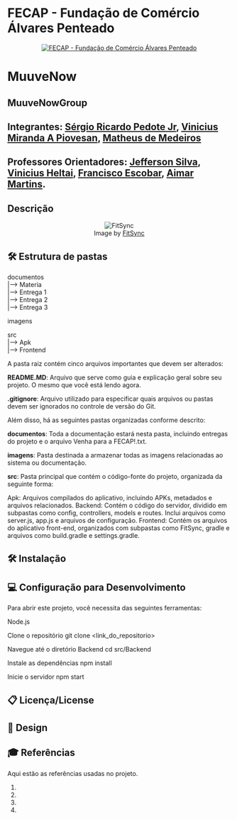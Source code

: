 # FECAP - Fundação de Comércio Álvares Penteado
<p align="center"> <a href= "https://www.fecap.br/"><img src="https://encrypted-tbn0.gstatic.com/images?q=tbn:ANd9GcRhZPrRa89Kma0ZZogxm0pi-tCn_TLKeHGVxywp-LXAFGR3B1DPouAJYHgKZGV0XTEf4AE&usqp=CAU" alt="FECAP - Fundação de Comércio Álvares Penteado" border="0"></a> </p>

# MuuveNow

## MuuveNowGroup

## Integrantes: <a href="https://www.linkedin.com/in/sergio-pedote/">Sérgio Ricardo Pedote Jr</a>, <a href="https://www.linkedin.com/in/vinipiovesan/">Vinicius Miranda A Piovesan</a>, <a href="https://www.linkedin.com/in/matheus-de-medeiros-5516a02a9/">Matheus de Medeiros</a>

## Professores Orientadores: <a href="https://www.linkedin.com/in/jefferson-o-silva/">Jefferson Silva</a>, <a href="https://www.linkedin.com/in/vheltai/">Vinicius Heltai</a>, <a href="https://www.linkedin.com/in/francisco-escobar/">Francisco Escobar</a>, <a href="https://www.linkedin.com/in/aimarlopes/">Aimar Martins</a>.

## Descrição
<p align="center"> <img src="https://i.imgur.com/8KWAin5.png" alt="FitSync" border="0"> <br>          Image by <a href="https://i.imgur.com/8KWAin5.png">FitSync</a><br> </p>


## 🛠 Estrutura de pastas

documentos<br>
|--> Materia<br>
    |--> Entrega 1<br>
    |--> Entrega 2<br>
    |--> Entrega 3<br>


imagens<br>

src<br>
|--> Apk<br>
|--> Frontend<br>



  

A pasta raiz contém cinco arquivos importantes que devem ser alterados:

<b>README.MD</b>: Arquivo que serve como guia e explicação geral sobre seu projeto. O mesmo que você está lendo agora.

<b>.gitignore</b>: Arquivo utilizado para especificar quais arquivos ou pastas devem ser ignorados no controle de versão do Git.

Além disso, há as seguintes pastas organizadas conforme descrito:

<b>documentos</b>: Toda a documentação estará nesta pasta, incluindo entregas do projeto e o arquivo Venha para a FECAP!.txt.

<b>imagens</b>: Pasta destinada a armazenar todas as imagens relacionadas ao sistema ou documentação.

<b>src</b>: Pasta principal que contém o código-fonte do projeto, organizada da seguinte forma:

Apk: Arquivos compilados do aplicativo, incluindo APKs, metadados e arquivos relacionados.
Backend: Contém o código do servidor, dividido em subpastas como config, controllers, models e routes. Inclui arquivos como server.js, app.js e arquivos de configuração.
Frontend: Contém os arquivos do aplicativo front-end, organizados com subpastas como FitSync, gradle e arquivos como build.gradle e settings.gradle.

## 🛠 Instalação


## 💻 Configuração para Desenvolvimento
Para abrir este projeto, você necessita das seguintes ferramentas:

Node.js

 Clone o repositório
git clone <link_do_repositorio>

 Navegue até o diretório Backend
cd src/Backend

 Instale as dependências
npm install

 Inicie o servidor
npm start


## 📋 Licença/License



## 🎨 Design 


## 🎓 Referências

Aqui estão as referências usadas no projeto.

1. 
2. 
3. 
4. 
